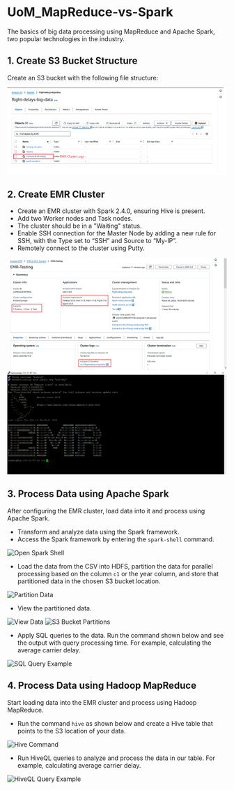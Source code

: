 # UoM_MapReduce-vs-Spark

The basics of big data processing using MapReduce and Apache Spark, two popular technologies in the industry.

## 1. Create S3 Bucket Structure

Create an S3 bucket with the following file structure:

![S3 Bucket](<images\s3-bucket.png>)

## 2. Create EMR Cluster

- Create an EMR cluster with Spark 2.4.0, ensuring Hive is present.
- Add two Worker nodes and Task nodes.
- The cluster should be in a "Waiting" status.
- Enable SSH connection for the Master Node by adding a new rule for SSH, with the Type set to “SSH” and Source to “My-IP”.
- Remotely connect to the cluster using Putty.

![EMR Cluster](<images\emr-cluster.png>)
![Remotely Connect to the Cluster](<images\remotely connect ssh.PNG>)

## 3. Process Data using Apache Spark

After configuring the EMR cluster, load data into it and process using Apache Spark.
- Transform and analyze data using the Spark framework.
- Access the Spark framework by entering the `spark-shell` command.

![Open Spark Shell](<link to png of opening spark-shell>)

- Load the data from the CSV into HDFS, partition the data for parallel processing based on the column `c1` or the year column, and store that partitioned data in the chosen S3 bucket location.

![Partition Data](<link to pngs for that>)

- View the partitioned data.

![View Data](<link to png for that>)
![S3 Bucket Partitions](<link to s3 bucket partitions as well>)

- Apply SQL queries to the data. Run the command shown below and see the output with query processing time. For example, calculating the average carrier delay.

![SQL Query Example](<link to png of one example>)

## 4. Process Data using Hadoop MapReduce

Start loading data into the EMR cluster and process using Hadoop MapReduce.
- Run the command `hive` as shown below and create a Hive table that points to the S3 location of your data.

![Hive Command](<link to png of that>)

- Run HiveQL queries to analyze and process the data in our table. For example, calculating average carrier delay.

![HiveQL Query Example](<link to png of that>)
